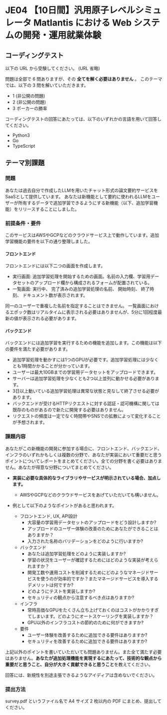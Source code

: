 # JE04 【10日間】汎用原子レベルシミュレータ Matlantis における Web システムの開発・運用就業体験

## コーディングテスト
以下の URL から受験してください。 (URL 省略)

問題は全部で 6 問ありますが、その **全てを解く必要はありません** 。
このテーマでは、以下の 3 問を解いていただきます。
- 1 (非公開の問題)
- 2 (非公開の問題)
- 3 ポーカーの勝率

コーディングテストの回答にあたっては、以下のいずれかの言語を用いて回答してください。
- Python3
- Go
- TypeScript

## テーマ別課題

### 問題
あなたは過去自分で作成したLLMを用いたチャット形式の論文要約サービスをSaaSとして提供しています。
あなたは新機能として要約に使われるLLMをユーザーが所有するデータで追加学習できるようにする新機能（以下、追加学習機能）をリリースすることにしました。

### 前提条件・要件
このサービスはAWSやGCPなどのクラウドサービス上で動作しています。追加学習機能の要件を以下の通り整理しました。

#### フロントエンド
フロントエンドには以下二つの画面を作成します。
* 実行画面: 追加学習処理を開始するための画面。名前の入力欄、学習用データセットのアップロード欄から構成されるフォームが配置されている。
* 一覧画面: 実行中、 完了済みの追加学習処理の名前、 開始時刻、 終了時刻、 ドキュメント数が表示されます。

同一のユーザーで重複した名前を指定することはできません。
一覧画面におけるエポック数はリアルタイムに表示される必要はありませんが、5分に1回程度最新の値が表示される必要があります。

#### バックエンド
バックエンドには追加学習を実行するための機能を追加します。この機能は以下の要件を満たす必要があります。
* 追加学習処理を動かすには1つのGPUが必要です。追加学習処理には少なくとも1時間かかることが分かっています。
* ユーザーは最大10GBまでの学習用データセットをアップロードできます。
* サーバーは追加学習処理を少なくとも2つ以上並列に動かせる必要があります。
* 3日以上動いている追加学習処理は異常な状態と見なして終了させる必要があります。
* バックエンドが受けるHTTPリクエストに対する認証・認可機構に関しては既存のものがあるので新たに開発する必要はありません。
* リクエストの頻度は一定でなく時間帯やSNSでの拡散によって変化することが予想されます。

### 課題内容
あなたがこの新機能の開発に参加する場合に、フロントエンド、バックエンド、インフラのいずれかもしくは複数の分野で、あなたが実装において重要だと思うポイントについてレポートをまとめてください。全ての分野を書く必要はありません。あなたが得意な分野についてまとめてください。

* **実装に必要な具体的なライブラリやサービスが明示されている場合、加点します。**
    * AWSやGCPなどのクラウドサービスをあげていただいても構いません。

* 例として以下のようなポイントがあると思われます。
    * フロントエンド, UX, API設計
        * 大容量の学習用データセットのアップロードをどう設計しますか?
        * アップロードのユーザー体験の改善のためにあなたができることはありますか？
        * 入力された名称のバリデーションをどのように行いますか?
    * バックエンド
        * あなたは追加学習処理をどのように実装しますか?
        * 学習の状況をユーザーが確認するためにはどのような実装が考えられますか？
        * 開発工数や運用コストを削減するためにどのようなマネージドサービスを使うのが効率的ですか？またマネージドサービスを導入するデメリットは何ですか?
        * どのようにテストを実装しますか?
        * セキュリティの観点から注意するべき点はありますか?
    * インフラ
        * 常時高価なGPUをたくさん立ち上げておくのはコストがかかりすぎてしまいます。どのようにオートスケーリングを実装しますか？
        * GPU以外のインフラコストの節約のために何ができますか?
    * 要件
        * ユーザー体験を改善するために追加できる要件はありますか?
        * セキュリティを改善するために追加できる要件はありますか?

上記以外のポイントを書いていただいても問題ありません。また全て満たす必要はありません。**あなたが追加処理機能を実現するにあたって、技術的な観点から重要だと思うこと、自分が大きく貢献できると思うこと**を教えてください。

回答には、新規性を別途主張できるようなアイディアは含めないでください。

### 提出方法
survey.pdf というファイル名で A4 サイズ 2 枚以内の PDF にまとめ、提出してください。
